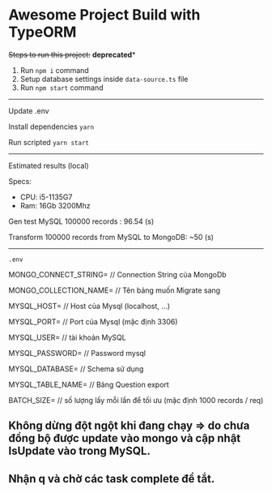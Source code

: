 # Awesome Project Build with TypeORM

~~Steps to run this project:~~ **deprecated***

1. Run `npm i` command
2. Setup database settings inside `data-source.ts` file
3. Run `npm start` command
-----------------------------------------------------
Update .env

Install dependencies ```yarn```

Run scripted ```yarn start```

-----------------------------------------------------
Estimated results (local)

Specs: 
+ CPU: i5-1135G7
+ Ram: 16Gb 3200Mhz

Gen test MySQL 100000 records : 96.54 (s)

Transform 100000 records from MySQL to MongoDB: ~50 (s)

------------------------------------------------

```.env```

MONGO_CONNECT_STRING= // Connection String của MongoDb

MONGO_COLLECTION_NAME= // Tên bảng muốn Migrate sang

MYSQL_HOST= // Host của Mysql (localhost, ...)

MYSQL_PORT= // Port của Mysql (mặc định 3306)

MYSQL_USER= // tài khoản MySQL

MYSQL_PASSWORD= // Password mysql

MYSQL_DATABASE= // Schema sử dụng

MYSQL_TABLE_NAME= // Bảng Question export

BATCH_SIZE= // số lượng lấy mỗi lần để tối ưu (mặc định 1000 records / req)

## Không dừng đột ngột khi đang chạy => do chưa đồng bộ được update vào mongo và cập nhật IsUpdate vào trong MySQL. 

## Nhận q và chờ các task complete để tắt.
